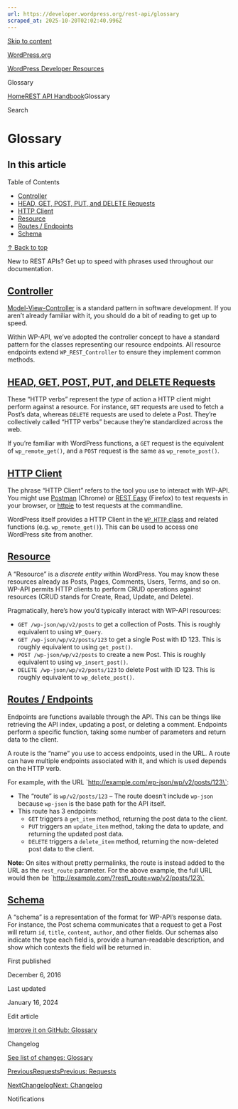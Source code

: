 ```yaml
---
url: https://developer.wordpress.org/rest-api/glossary
scraped_at: 2025-10-20T02:02:40.996Z
---
```


[Skip to content](https://developer.wordpress.org/rest-api/glossary/#wp--skip-link--target)

[WordPress.org](https://wordpress.org/)

[WordPress Developer Resources](https://developer.wordpress.org/)

Glossary


[Home](https://developer.wordpress.org/)[REST API Handbook](https://developer.wordpress.org/rest-api/)Glossary

Search

# Glossary

## In this article

Table of Contents

- [Controller](https://developer.wordpress.org/rest-api/glossary/#controller)
- [HEAD, GET, POST, PUT, and DELETE Requests](https://developer.wordpress.org/rest-api/glossary/#head-get-post-put-and-delete-requests)
- [HTTP Client](https://developer.wordpress.org/rest-api/glossary/#http-client)
- [Resource](https://developer.wordpress.org/rest-api/glossary/#resource)
- [Routes / Endpoints](https://developer.wordpress.org/rest-api/glossary/#routes--endpoints)
- [Schema](https://developer.wordpress.org/rest-api/glossary/#schema)

[↑ Back to top](https://developer.wordpress.org/rest-api/glossary/#wp--skip-link--target)

New to REST APIs? Get up to speed with phrases used throughout our documentation.

## [Controller](https://developer.wordpress.org/rest-api/glossary/\#controller)

[Model-View-Controller](http://en.wikipedia.org/wiki/Model-view-controller) is a standard pattern in software development. If you aren’t already familiar with it, you should do a bit of reading to get up to speed.

Within WP-API, we’ve adopted the controller concept to have a standard pattern for the classes representing our resource endpoints. All resource endpoints extend `WP_REST_Controller` to ensure they implement common methods.

## [HEAD, GET, POST, PUT, and DELETE Requests](https://developer.wordpress.org/rest-api/glossary/\#head-get-post-put-and-delete-requests)

These “HTTP verbs” represent the _type_ of action a HTTP client might perform against a resource. For instance, `GET` requests are used to fetch a Post’s data, whereas `DELETE` requests are used to delete a Post. They’re collectively called “HTTP verbs” because they’re standardized across the web.

If you’re familiar with WordPress functions, a `GET` request is the equivalent of `wp_remote_get()`, and a `POST` request is the same as `wp_remote_post()`.

## [HTTP Client](https://developer.wordpress.org/rest-api/glossary/\#http-client)

The phrase “HTTP Client” refers to the tool you use to interact with WP-API. You might use [Postman](https://chrome.google.com/webstore/detail/postman-rest-client/fdmmgilgnpjigdojojpjoooidkmcomcm?hl=en) (Chrome) or [REST Easy](https://github.com/nathan-osman/REST-Easy) (Firefox) to test requests in your browser, or [httpie](https://github.com/jakubroztocil/httpie) to test requests at the commandline.

WordPress itself provides a HTTP Client in the [`WP_HTTP` class](https://developer.wordpress.org/plugins/http-api/) and related functions (e.g. `wp_remote_get()`). This can be used to access one WordPress site from another.

## [Resource](https://developer.wordpress.org/rest-api/glossary/\#resource)

A “Resource” is a _discrete entity_ within WordPress. You may know these resources already as Posts, Pages, Comments, Users, Terms, and so on. WP-API permits HTTP clients to perform CRUD operations against resources (CRUD stands for Create, Read, Update, and Delete).

Pragmatically, here’s how you’d typically interact with WP-API resources:

- `GET /wp-json/wp/v2/posts` to get a collection of Posts. This is roughly equivalent to using `WP_Query`.
- `GET /wp-json/wp/v2/posts/123` to get a single Post with ID 123. This is roughly equivalent to using `get_post()`.
- `POST /wp-json/wp/v2/posts` to create a new Post. This is roughly equivalent to using `wp_insert_post()`.
- `DELETE /wp-json/wp/v2/posts/123` to delete Post with ID 123. This is roughly equivalent to `wp_delete_post()`.

## [Routes / Endpoints](https://developer.wordpress.org/rest-api/glossary/\#routes--endpoints)

Endpoints are functions available through the API. This can be things like retrieving the API index, updating a post, or deleting a comment. Endpoints perform a specific function, taking some number of parameters and return data to the client.

A route is the “name” you use to access endpoints, used in the URL. A route can have multiple endpoints associated with it, and which is used depends on the HTTP verb.

For example, with the URL \`http://example.com/wp-json/wp/v2/posts/123\`:

- The “route” is `wp/v2/posts/123` – The route doesn’t include `wp-json` because `wp-json` is the base path for the API itself.
- This route has 3 endpoints:
  - `GET` triggers a `get_item` method, returning the post data to the client.
  - `PUT` triggers an `update_item` method, taking the data to update, and returning the updated post data.
  - `DELETE` triggers a `delete_item` method, returning the now-deleted post data to the client.

**Note:** On sites without pretty permalinks, the route is instead added to the URL as the `rest_route` parameter. For the above example, the full URL would then be \`http://example.com/?rest\_route=wp/v2/posts/123\`

## [Schema](https://developer.wordpress.org/rest-api/glossary/\#schema)

A “schema” is a representation of the format for WP-API’s response data. For instance, the Post schema communicates that a request to get a Post will return `id`, `title`, `content`, `author`, and other fields. Our schemas also indicate the type each field is, provide a human-readable description, and show which contexts the field will be returned in.

First published

December 6, 2016

Last updated

January 16, 2024

Edit article

[Improve it on GitHub: Glossary](https://github.com/WP-API/docs/edit/master/glossary.md)

Changelog

[See list of changes: Glossary](https://github.com/WP-API/docs/commits/master/glossary.md)

[PreviousRequestsPrevious: Requests](https://developer.wordpress.org/rest-api/requests/)

[NextChangelogNext: Changelog](https://developer.wordpress.org/rest-api/changelog/)

Notifications